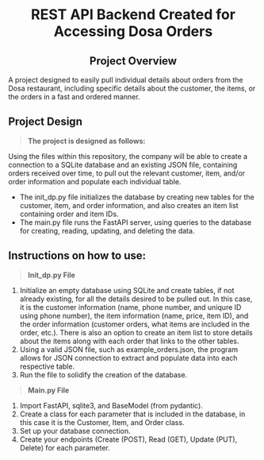 <h1 align="center"> REST API Backend Created for Accessing Dosa Orders </h1>
<h2 align="center">Project Overview</h2>

A project designed to easily pull individual details about orders from the Dosa restaurant, including specific details about the customer, the items, or the orders in a fast and ordered manner.

<h2>Project Design</h2>

> **The project is designed as follows:**

Using the files within this repository, the company will be able to create a connection to a SQLite database and an existing JSON file, containing orders received over time, to pull out the relevant customer, item, and/or order information and populate each individual table.
  * The init_dp.py file initializes the database by creating new tables for the customer, item, and order information, and also creates an item list containing order and item IDs.
  * The main.py file runs the FastAPI server, using queries to the database for creating, reading, updating, and deleting the data.

<h2>Instructions on how to use:</h2>

  >**Init_dp.py File**
   
 1. Initialize an empty database using SQLite and create tables, if not already existing, for all the details desired to be pulled out. In this case, it is the customer information (name, phone number, and uniqure ID using phone number), the item information (name, price, item ID), and the order information (customer orders, what items are included in the order, etc.). There is also an option to create an item list to store details about the items along with each order that links to the other tables.
 2. Using a valid JSON file, such as example_orders.json, the program allows for JSON connection to extract and populate data into each respective table.
 3. Run the file to solidify the creation of the database.
 
  >**Main.py File**

1. Import FastAPI, sqlite3, and BaseModel (from pydantic).
2. Create a class for each parameter that is included in the database, in this case it is the Customer, Item, and Order class.
3. Set up your database connection.
4. Create your endpoints (Create (POST), Read (GET), Update (PUT), Delete) for each parameter. 

